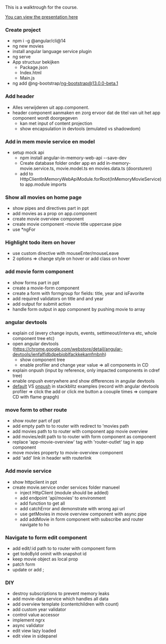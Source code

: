 This is a walktrough for the course.

[You can view the presentation here](https://docs.google.com/presentation/d/1HxeH6L1urhuCs4HkZ6Gx2PSVWTeErTdR/edit?usp=sharing&ouid=114347237295473411765&rtpof=true&sd=true)
### Create project

- npm i -g @angular/cli@14
- ng new movies
- install angular language service plugin
- ng serve
- App structuur bekijken
    -  Package.json
    - Index.html
    - Main.js
- ng add @ng-bootstrap/ng-bootstrap@13.0.0-beta.1


### Add header

- Alles verwijderen uit app.component.
- header component aanmaken en zorg ervoor dat de titel van uit het app component wordt doorgegeven
    - kan met input of content projection
    - show encapsulation in devtools (emulated vs shadowdom)

### Add in mem movie service en model

- setup mock api
    - npm install angular-in-memory-web-api --save-dev
    - Create database folder onder app en add in-memory-movie.service.ts, movie.model.ts en movies.data.ts (doorsturen)
    - add to HttpClientInMemoryWebApiModule.forRoot(InMemoryMovieService) to app.module imports
   
### Show all movies on home page
- show pipes and directives part in ppt
- add movies as a prop on app.component
- create movie overview component
- create movie component
    -movie title uppercase pipe
- use *ngFor

### Highlight todo item on hover
- use custom directive with mouseEnter/mouseLeave
- 2 options => change style on hover or add class on hover

### add movie form component
- show forms part in ppt
- create a movie-form component
- create a form with formgroup for fields: title, year and isFavorite
- add required validators on title and and year
- add output for submit action
- handle form output in app component by pushing movie to array

### angular devtools
- explain cd (every change inputs, events, settimeout/interva etc, whole component tree etc)
- open angular devtools (https://chrome.google.com/webstore/detail/angular-devtools/ienfalfjdbdpebioblfackkekamfmbnh)
    - show component tree
    - enable profiler and change year value => all components in CD
- explain onpush (input by reference, only impacted components in cdref tree)
- enable onpush everywhere and show differences in angular devtools
- [default](https://stackblitz.com/edit/angular-ivy-uodpb7) VS [onpush](https://stackblitz.com/edit/angular-ivy-ptwbmx) in stackblitz examples (record with angular devtools profiler => click the add or click me button a coouple times => compare CD with flame grapgh)

### move form to other route
- show router part of ppt
- add empty path to to router with redirect to 'movies path
- add movies path to to router with component app movie overview
- add movies/edit path to to router with form component as component
- replace 'app-movie-overview' tag with 'router-outlet' tag in app component
- move movies property to movie-overview component
- add 'add' link in header with routerlink

### Add movie service
- show httpclient in ppt
- create movie.service onder services folder manueel
    - inject HttpClient (module should be added)
    - add endpoint 'api/movies' to environment
    - add function to get all
    - add catchError and demonstrate with wrong api url
    - use getMovies in movie overview component with async pipe
    - add addMovie in form component with subscribe and router navigate to ho



### Navigate to form edit component
- add edit/:id path to to router with component form
- get todoById oninit with snapshot id
- keep movie object as local prop
- patch form
- update or add ;


### DIY
 - destroy subscriptions to prevent memory leaks
 - add movie-data service which handles all data
 - add overview template (contentchildren with count)
 - add custom year validator
 - control value accessor
 - implement ngrx
 - async validator
 - edit view lazy loaded
 - edit view in sidepanel


